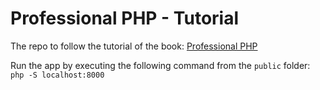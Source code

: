 # Professional PHP - Tutorial
The repo to follow the tutorial of the book: [Professional PHP](https://amzn.to/31rr8S1)

Run the app by executing the following command from the `public` folder: `php -S localhost:8000`